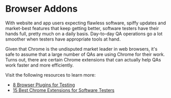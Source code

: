 # Browser Addons

With website and app users expecting flawless software, spiffy updates and market-best features that keep getting better, software testers have their hands full, pretty much on a daily basis. Day-to-day QA operations go a lot smoother when testers have appropriate tools at hand.

Given that Chrome is the undisputed market leader in web browsers, it's safe to assume that a large number of QAs are using Chrome for their work. Turns out, there are certain Chrome extensions that can actually help QAs work faster and more efficiently.

Visit the following resources to learn more:

- [8 Browser Plugins for Testing](https://blog.gurock.com/browser-plugins-for-testing/)
- [15 Best Chrome Extensions for Software Testers](https://www.softwaretestingmaterial.com/chrome-extensions-for-software-testers/)
